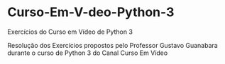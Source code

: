# Curso-Em-V-deo-Python-3
Exercícios do Curso em Vídeo de Python 3

Resolução dos Exercícios propostos pelo Professor Gustavo Guanabara durante o curso de Python 3 do Canal Curso Em Vídeo
